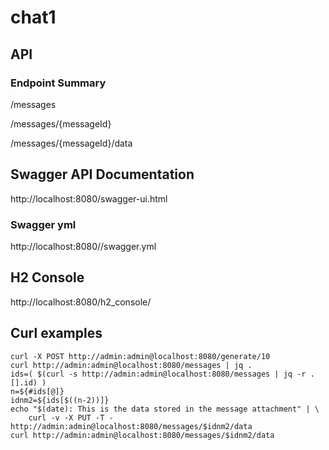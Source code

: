 # chat1

## API

### Endpoint Summary

/messages

/messages/{messageId}

/messages/{messageId}/data

## Swagger API Documentation
http://localhost:8080/swagger-ui.html

### Swagger yml
http://localhost:8080//swagger.yml

## H2 Console
http://localhost:8080/h2_console/

## Curl examples
```
curl -X POST http://admin:admin@localhost:8080/generate/10
curl http://admin:admin@localhost:8080/messages | jq .
ids=( $(curl -s http://admin:admin@localhost:8080/messages | jq -r .[].id) )
n=${#ids[@]}
idnm2=${ids[$((n-2))]}
echo "$(date): This is the data stored in the message attachment" | \
    curl -v -X PUT -T - http://admin:admin@localhost:8080/messages/$idnm2/data
curl http://admin:admin@localhost:8080/messages/$idnm2/data
```